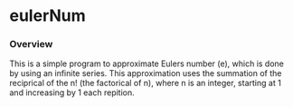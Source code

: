 # eulerNum
### Overview
This is a simple program to approximate Eulers number (e), which is done by using an infinite series. This approximation uses the summation of the reciprical of the n! (the factorical of n), where n is an integer, starting at 1 and increasing by 1 each repition. 
